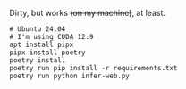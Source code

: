 Dirty, but works ~~(on my machine)~~, at least.

```shell
# Ubuntu 24.04
# I'm using CUDA 12.9
apt install pipx
pipx install poetry
poetry install
poetry run pip install -r requirements.txt
poetry run python infer-web.py
```

